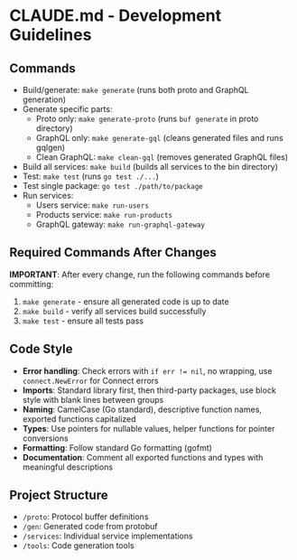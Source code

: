 # CLAUDE.md - Development Guidelines

## Commands
- Build/generate: `make generate` (runs both proto and GraphQL generation)
- Generate specific parts:
  - Proto only: `make generate-proto` (runs `buf generate` in proto directory)
  - GraphQL only: `make generate-gql` (cleans generated files and runs gqlgen)
  - Clean GraphQL: `make clean-gql` (removes generated GraphQL files)
- Build all services: `make build` (builds all services to the bin directory)
- Test: `make test` (runs `go test ./...`)
- Test single package: `go test ./path/to/package`
- Run services:
  - Users service: `make run-users`
  - Products service: `make run-products`
  - GraphQL gateway: `make run-graphql-gateway`

## Required Commands After Changes
**IMPORTANT**: After every change, run the following commands before committing:
1. `make generate` - ensure all generated code is up to date
2. `make build` - verify all services build successfully
3. `make test` - ensure all tests pass

## Code Style
- **Error handling**: Check errors with `if err != nil`, no wrapping, use `connect.NewError` for Connect errors
- **Imports**: Standard library first, then third-party packages, use block style with blank lines between groups
- **Naming**: CamelCase (Go standard), descriptive function names, exported functions capitalized
- **Types**: Use pointers for nullable values, helper functions for pointer conversions
- **Formatting**: Follow standard Go formatting (gofmt)
- **Documentation**: Comment all exported functions and types with meaningful descriptions

## Project Structure
- `/proto`: Protocol buffer definitions
- `/gen`: Generated code from protobuf
- `/services`: Individual service implementations
- `/tools`: Code generation tools